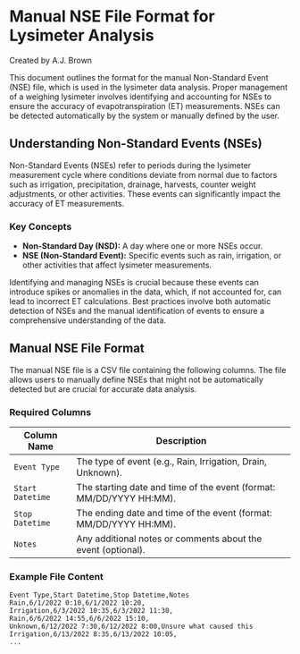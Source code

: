 # Manual NSE File Format for Lysimeter Analysis
Created by A.J. Brown

This document outlines the format for the manual Non-Standard Event (NSE) file, which is used in the lysimeter data analysis. Proper management of a weighing lysimeter involves identifying and accounting for NSEs to ensure the accuracy of evapotranspiration (ET) measurements. NSEs can be detected automatically by the system or manually defined by the user.

## Understanding Non-Standard Events (NSEs)

Non-Standard Events (NSEs) refer to periods during the lysimeter measurement cycle where conditions deviate from normal due to factors such as irrigation, precipitation, drainage, harvests, counter weight adjustments, or other activities. These events can significantly impact the accuracy of ET measurements. 

### Key Concepts

- **Non-Standard Day (NSD):** A day where one or more NSEs occur.
- **NSE (Non-Standard Event):** Specific events such as rain, irrigation, or other activities that affect lysimeter measurements.


Identifying and managing NSEs is crucial because these events can introduce spikes or anomalies in the data, which, if not accounted for, can lead to incorrect ET calculations. Best practices involve both automatic detection of NSEs and the manual identification of events to ensure a comprehensive understanding of the data.

## Manual NSE File Format

The manual NSE file is a CSV file containing the following columns. The file allows users to manually define NSEs that might not be automatically detected but are crucial for accurate data analysis.

### Required Columns

| Column Name        | Description                                                         |
|--------------------|---------------------------------------------------------------------|
| `Event Type`       | The type of event (e.g., Rain, Irrigation, Drain, Unknown).         |
| `Start Datetime`   | The starting date and time of the event (format: MM/DD/YYYY HH:MM). |
| `Stop Datetime`    | The ending date and time of the event (format: MM/DD/YYYY HH:MM).   |
| `Notes`            | Any additional notes or comments about the event (optional).        |

### Example File Content

```plaintext
Event Type,Start Datetime,Stop Datetime,Notes
Rain,6/1/2022 0:10,6/1/2022 10:20,
Irrigation,6/3/2022 10:35,6/3/2022 11:30,
Rain,6/6/2022 14:55,6/6/2022 15:10,
Unknown,6/12/2022 7:30,6/12/2022 8:00,Unsure what caused this
Irrigation,6/13/2022 8:35,6/13/2022 10:05,
...
